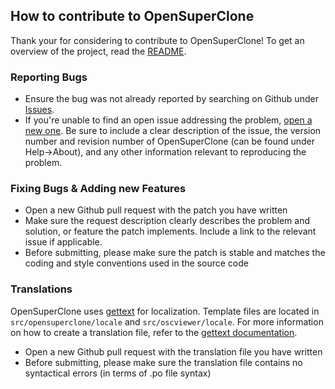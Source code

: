 ## How to contribute to OpenSuperClone

Thank your for considering to contribute to OpenSuperClone! To get an overview of the project, read the <a href="README.md">README</a>.

### Reporting Bugs

* Ensure the bug was not already reported by searching on Github under <a href="https://github.com/ISpillMyDrink/OpenSuperClone/issues">Issues</a>.
* If you're unable to find an open issue addressing the problem, <a href="https://github.com/ISpillMyDrink/OpenSuperClone/issues/new/choose">open a new one</a>. Be sure to include a clear description of the issue, the version number and revision number of OpenSuperClone (can be found under Help->About), and any other information relevant to reproducing the problem.

### Fixing Bugs & Adding new Features

* Open a new Github pull request with the patch you have written
* Make sure the request description clearly describes the problem and solution, or feature the patch implements. Include a link to the relevant issue if applicable.
* Before submitting, please make sure the patch is stable and matches the coding and style conventions used in the source code

### Translations

OpenSuperClone uses <a href="https://www.gnu.org/software/gettext/">gettext</a> for localization. Template files are located in `src/opensuperclone/locale` and `src/oscviewer/locale`. For more information on how to create a translation file, refer to the <a href="https://www.gnu.org/software/gettext/manual/gettext.html#Creating">gettext documentation</a>.
* Open a new Github pull request with the translation file you have written
* Before submitting, please make sure the translation file contains no syntactical errors (in terms of .po file syntax)
